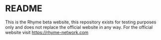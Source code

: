 # README
This is the Rhyme beta website, this repository exists for testing purposes only and does not replace the official website in any way.
For the official website visit https://rhyme-network.com